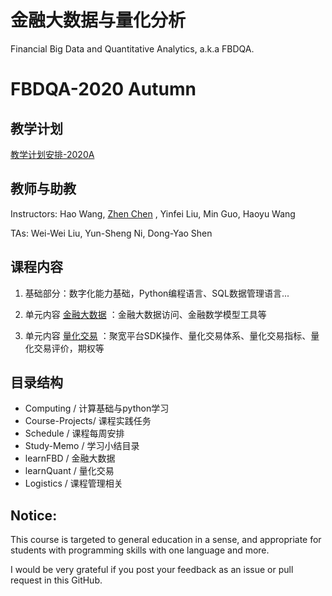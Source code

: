 # 金融大数据与量化分析 

Financial Big Data and Quantitative Analytics, a.k.a FBDQA.

# FBDQA-2020 Autumn  

## 教学计划

[教学计划安排-2020A](Schedule/FBDQA-Schedule-2020A.md)

## 教师与助教

Instructors: Hao Wang, [Zhen Chen](http://www.icenter.tsinghua.edu.cn/faculty/chenzhen/) , Yinfei Liu, Min Guo, Haoyu Wang

TAs: Wei-Wei Liu, Yun-Sheng Ni, Dong-Yao Shen

## 课程内容

1. 基础部分：数字化能力基础，Python编程语言、SQL数据管理语言... 

2. 单元内容 [金融大数据](learnFBD/金融大数据-教学内容-2020A.md) ：金融大数据访问、金融数学模型工具等

3. 单元内容 [量化交易](learnQuant/量化交易-教学内容-2020A.md) ：聚宽平台SDK操作、量化交易体系、量化交易指标、量化交易评价，期权等

## 目录结构

- Computing / 计算基础与python学习
- Course-Projects/ 课程实践任务
- Schedule / 课程每周安排
- Study-Memo / 学习小结目录
- learnFBD /  金融大数据
- learnQuant / 量化交易
- Logistics  / 课程管理相关

## Notice:

This course is targeted to general education in a sense, and appropriate for students with programming skills with one language and more.

I would be very grateful if you post your feedback as an issue or pull request in this GitHub.

